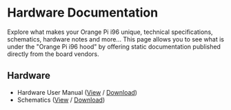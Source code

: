# Hardware Documentation

Explore what makes your Orange Pi i96 unique, technical specifications, schematics, hardware notes and more... This page allows you to see what is under the "Orange Pi i96 hood" by offering static documentation published directly from the board vendors.

## Hardware

- Hardware User Manual ([View](https://github.com/sdrobertw/documentation/blob/master/IoTEdition/orangepi-i96/hardware-docs/files/OrangePi%20i96%20User%20Manual_v0.9.1.pdf) / [Download](https://github.com/sdrobertw/documentation/raw/master/IoTEdition/orangepi-i96/hardware-docs/files/OrangePi%20i96%20User%20Manual_v0.9.1.pdf))
- Schematics ([View](https://github.com/sdrobertw/documentation/blob/master/IoTEdition/orangepi-i96/hardware-docs/files/orangepi_i96_v1_2-print.pdf) / [Download](https://github.com/sdrobertw/documentation/raw/master/IoTEdition/orangepi-i96/hardware-docs/files/orangepi_i96_v1_2-print.pdf))
